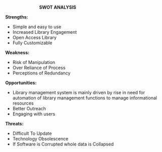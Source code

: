 ﻿`				`**SWOT ANALYSIS**

**Strengths:**

- Simple and easy to use
- Increased Library Engagement
- Open Access Library
- Fully Customizable

**Weakness:**

- Risk of Manipulation
- Over Reliance of Process
- Perceptions of Redundancy

**Opportunities:**

- Library management system is mainly driven by rise in need for automation of library management functions to manage informational resources
- Better Outreach
- Engaging with users

**Threats:**

- Difficult To Update
- Technology Obsolescence
- If Software is Corrupted whole data is Collapsed


